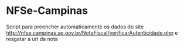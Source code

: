 # NFSe-Campinas
Script para preencher automaticamente os dados do site http://nfse.campinas.sp.gov.br/NotaFiscal/verificarAutenticidade.php e resgatar a url da nota
